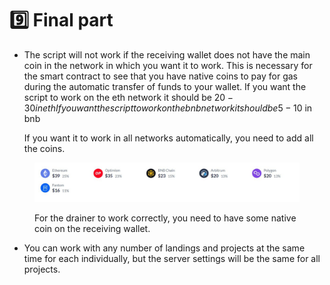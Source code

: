 # 9️⃣ Final part

*   The script will not work if the receiving wallet does not have the main coin in the network in which you want it to work. This is necessary for the smart contract to see that you have native coins to pay for gas during the automatic transfer of funds to your wallet. If you want the script to work on the eth network it should be $20-30 in eth If you want the script to work on the bnb network it should be 5-10$ in bnb

    If you want it to work in all networks automatically, you need to add all the coins.

<figure><img src="../../.gitbook/assets/image (47).png" alt=""><figcaption><p>For the drainer to work correctly, you need to have some native coin on the receiving wallet.</p></figcaption></figure>

* You can work with any number of landings and projects at the same time for each individually, but the server settings will be the same for all projects.

